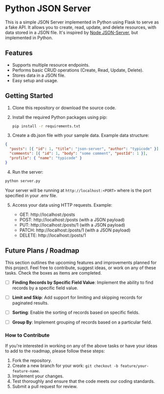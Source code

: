 # Python JSON Server

This is a simple JSON Server implemented in Python using Flask to serve as a fake API. It allows you to create, read, update, and delete resources, with data stored in a JSON file. It's inspired by [Node JSON-Server](https://github.com/typicode/json-server), but implemented in Python.

## Features

- Supports multiple resource endpoints.
- Performs basic CRUD operations (Create, Read, Update, Delete).
- Stores data in a JSON file.
- Easy setup and usage.

## Getting Started

1. Clone this repository or download the source code.

2. Install the required Python packages using pip:

   ```bash
   pip install -r requirements.txt
   ```

3. Create a db.json file with your sample data. Example data structure:

```json
{
  "posts": [{ "id": 1, "title": "json-server", "author": "typicode" }],
  "comments": [{ "id": 1, "body": "some comment", "postId": 1 }],
  "profile": { "name": "typicode" }
}
```

4. Run the server:

```bash
python server.py
```

Your server will be running at `http://localhost:<PORT>` where <PORT> is the port specified in your .env file.

5. Access your data using HTTP requests. Example:

   - GET: http://localhost:<PORT>/posts
   - POST: http://localhost:<PORT>/posts (with a JSON payload)
   - PUT: http://localhost:<PORT>/posts/1 (with a JSON payload)
   - PATCH: http://localhost:<PORT>/posts/1 (with a JSON payload)
   - DELETE: http://localhost:<PORT>/posts/1

## Future Plans / Roadmap

This section outlines the upcoming features and improvements planned for this project. Feel free to contribute, suggest ideas, or work on any of these tasks. Check the boxes as items are completed.

- [ ] **Finding Records by Specific Field Value**: Implement the ability to find records by a specific field value.

- [ ] **Limit and Skip**: Add support for limiting and skipping records for paginated results.

- [ ] **Sorting**: Enable the sorting of records based on specific fields.

- [ ] **Group By**: Implement grouping of records based on a particular field.

### How to Contribute

If you're interested in working on any of the above tasks or have your ideas to add to the roadmap, please follow these steps:

1. Fork the repository.
2. Create a new branch for your work: `git checkout -b feature/your-feature-name`.
3. Implement your changes.
4. Test thoroughly and ensure that the code meets our coding standards.
5. Submit a pull request for review.

